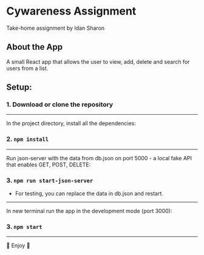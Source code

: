 # Cywareness Assignment
Take-home assignment by Idan Sharon
## About the App
A small React app that allows the user to view, add, delete and search for users
from a list.

## Setup:

### 1. Download or clone the repository
___
In the project directory, install all the dependencies:
### 2. `npm install`
___
Run json-server with the data from db.json on port 5000 - a local fake API that enables GET, POST, DELETE:
### 3. `npm run start-json-server`
* For testing, you can replace the data in db.json and restart.
___
In new terminal run the app in the development mode (port 3000):
### 3. `npm start`
___
🌴 Enjoy 🌴

